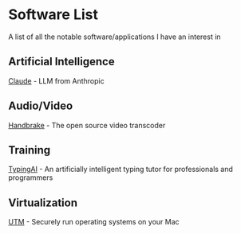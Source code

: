 # Software List
A list of all the notable software/applications I have an interest in

## Artificial Intelligence

[Claude](https://www.claude.ai) - LLM from Anthropic

## Audio/Video

[Handbrake](https://handbrake.fr) - The open source video transcoder

## Training

[TypingAI](https://www.typingai.com) - An artificially intelligent typing tutor for professionals and programmers 

## Virtualization

[UTM](https://mac.getutm.app) - Securely run operating systems on your Mac
